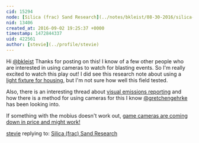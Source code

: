 ```yaml
---
cid: 15294
node: [Silica (frac) Sand Research](../notes/bkleist/08-30-2016/silica-frac-sand-research)
nid: 13406
created_at: 2016-09-02 19:25:37 +0000
timestamp: 1472844337
uid: 422561
author: [stevie](../profile/stevie)
---
```


Hi [@bkleist](/profile/bkleist) 
Thanks for posting on this! I know of a few other people who are interested in using cameras to watch for blasting events. So I'm really excited to watch this play out! I did see this research note about using a [light fixture for housing](https://publiclab.org/notes/tonyc/07-01-2016/mobius-trapcam-housing), but I'm not sure how well this field tested. 

Also, there is an interesting thread about [visual emissions reporting](https://groups.google.com/forum/#!topic/publiclab-midwest/ZSFA7apwLE8) and how there is a method for using cameras for this I know [@gretchengehrke](/profile/gretchengehrke) has been looking into. 

If something with the mobius doesn't work out, [game cameras are coming down in price and might work!](http://www.cabelas.com/product/cabela-s-outfitter-14mp-ir-hd-trail-camera/2287582.uts?Ntk=AllProducts&searchPath=%2Fcatalog%2Fsearch%2F%3FN%3D10000051%26Ne%3D10000051%26Ntk%3DAllProducts%26Ntt%3Dtrailcam%26Ntx%3Dmode%252Bmatchallpartial%26WTz_l%3DHeader%253BSearch-All%252BProducts%26WTz_st%3DSearchRefinements%26form_state%3DsearchForm%26search%3Dtrailcam%26searchTypeByFilter%3DTopRated%26x%3D10%26y%3D6&Ntt=trailcam)

[stevie](../profile/stevie) replying to: [Silica (frac) Sand Research](../notes/bkleist/08-30-2016/silica-frac-sand-research)

